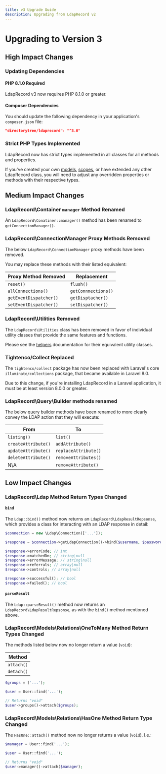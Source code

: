 ```yaml
---
title: v3 Upgrade Guide
description: Upgrading from LdapRecord v2
---
```


# Upgrading to Version 3

## High Impact Changes

### Updating Dependencies

#### PHP 8.1.0 Required

LdapRecord v3 now requires PHP 8.1.0 or greater.

#### Composer Dependencies

You should update the following dependency in your application's `composer.json` file:

```json
"directorytree/ldaprecord": "^3.0"
```

### Strict PHP Types Implemented

LdapRecord now has strict types implemented in all classes for all methods and properties.

If you've created your own [models](/docs/core/v3/models), [scopes](/docs/core/v3/model-scopes), 
or have extended any other LdapRecord class, you will need to adjust any overridden 
properties or methods with their respective types.

## Medium Impact Changes

### LdapRecord\Container `manager` Method Renamed

An `LdapRecord\Conatiner::manager()` method has been renamed to `getConnectionManager()`.

### LdapRecord\ConnectionManager Proxy Methods Removed

The below `LdapRecord\ConnectionManager` proxy methods have been removed. 

You may replace these methods with their listed equivalent:

| Proxy Method Removed   | Replacement         |
|------------------------|---------------------|
| `reset()`              | `flush()`           |
| `allConnections()`     | `getConnnections()` |
| `getEventDispatcher()` | `getDisptacher()`   |
| `setEventDispatcher()` | `setDispatcher()`   |

### LdapRecord\Utilities Removed

The `LdapRecord\Utilities` class has been removed in favor of
individual utility classes that provide the same features and functions.

Please see the [helpers](/docs/core/v3/helpers) documentation for their equivalent utility classes.

### Tightenco/Collect Replaced

The `tightenco/collect` package has now been replaced with Laravel's core 
`illuminate/collections` package, that became available in Laravel 8.0.

Due to this change, if you're installing LdapRecord in a Laravel 
application, it must be at least version 8.0.0 or greater.

### LdapRecord\Query\Builder methods renamed

The below query builder methods have been renamed to more 
clearly convey the LDAP action that they will execute:

| From                | To                   |
|---------------------|----------------------|
| `listing()`         | `list()`             |
| `createAttribute()` | `addAttribute()`     |
| `updateAttribute()` | `replaceAttribute()` |
| `deleteAttribute()` | `removeAttributes()` |
| N\A                 | `removeAttribute()`  |

## Low Impact Changes

### LdapRecord\Ldap Method Return Types Changed

#### `bind`

The `Ldap::bind()` method now returns an `LdapRecord\LdapResultRepsonse`, 
which provides a class for interacting with an LDAP response in detail:

```php
$connection = new \Ldap\Connection(['...']);

$response = $connection->getLdapConnection()->bind($username, $password);

$response->errorCode; // int
$response->matchedDn; // string|null
$response->errorMessage; // string|null
$response->referrals; // array|null
$response->controls; // array|null

$response->successful(); // bool
$response->failed(); // bool
```

#### `parseResult`

The `Ldap::parseResult()` method now returns an `LdapRecord\LdapResultRepsonse`, 
as with the `bind()` method mentioned above.

### LdapRecord\Models\Relations\OneToMany Method Return Types Changed

The methods listed below now no longer return a value (`void`):

| Method              |
|---------------------|
| `attach()`          |
| `detach()`          |

```php
$groups = ['...'];

$user = User::find('...');

// Returns "void"
$user->groups()->attach($groups);
```

### LdapRecord\Models\Relations\HasOne Method Return Type Changed

The `HasOne::attach()` method now no longer returns a value (`void`). I.e.:

```php
$manager = User::find('...');

$user = User::find('...');

// Returns "void"
$user->manager()->attach($manager);
```

